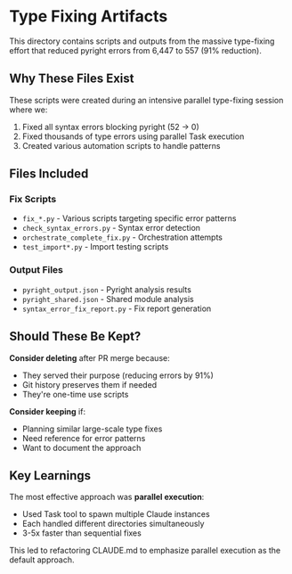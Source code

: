 # Type Fixing Artifacts

This directory contains scripts and outputs from the massive type-fixing effort that reduced pyright errors from 6,447 to 557 (91% reduction).

## Why These Files Exist

These scripts were created during an intensive parallel type-fixing session where we:
1. Fixed all syntax errors blocking pyright (52 → 0)
2. Fixed thousands of type errors using parallel Task execution
3. Created various automation scripts to handle patterns

## Files Included

### Fix Scripts
- `fix_*.py` - Various scripts targeting specific error patterns
- `check_syntax_errors.py` - Syntax error detection
- `orchestrate_complete_fix.py` - Orchestration attempts
- `test_import*.py` - Import testing scripts

### Output Files
- `pyright_output.json` - Pyright analysis results
- `pyright_shared.json` - Shared module analysis
- `syntax_error_fix_report.py` - Fix report generation

## Should These Be Kept?

**Consider deleting** after PR merge because:
- They served their purpose (reducing errors by 91%)
- Git history preserves them if needed
- They're one-time use scripts

**Consider keeping** if:
- Planning similar large-scale type fixes
- Need reference for error patterns
- Want to document the approach

## Key Learnings

The most effective approach was **parallel execution**:
- Used Task tool to spawn multiple Claude instances
- Each handled different directories simultaneously
- 3-5x faster than sequential fixes

This led to refactoring CLAUDE.md to emphasize parallel execution as the default approach.